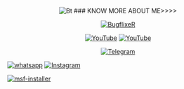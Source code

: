 <p align="center"><img src="https://media.tenor.com/-SV9TjUGabMAAAAC/hacker-python.gif" alt="Bt">
### KNOW MORE ABOUT ME>>>>
<p align="center"><a href="https://github.com/bugflixer"><img title="BugflixeR" src="https://github-readme-stats.vercel.app/api?username=bugflixer&show_icons=true&include_all_commits=true&theme=chartreuse-dark&cache_seconds=3200"></a>
</p>

<p align="center">
<a href="https://github.com/bugflixer"><img title="YouTube" src="https://img.shields.io/badge/bugflixer-brightgreen?style=for-the-badge&logo=github"></a>
<a href="https://rb.gy/p3idf"><img title="YouTube" src="https://img.shields.io/badge/YouTube-bugfixer-red?style=for-the-badge&logo=Youtube"></a>
</p>

<p align="center">
<a href="https://rb.gy/wldl9"><img title="Telegram" src="https://img.shields.io/badge/Telegram-black?style=for-the-badge&logo=Telegram"></a>
  
<a href="https://rb.gy/ob6n3"><img title="whatsapp" src="https://img.shields.io/badge/whatsapp-blue?style=for-the-badge&logo=whatsapp"></a>
<a href="https://rb.gy/eos8t"><img title="Instagram" src="https://img.shields.io/badge/INSTAGRAM-purple?style=for-the-badge&logo=instagram"></a>
<p align="center">
  </p>
<a href="https://github.com/bugflixer/msf-installer"><img title="msf-installer" src="https://github-readme-stats.vercel.app/api/pin/?username=bugflixer&repo=grabcam&theme=radical"></a>
<!--[<a href="https://github.com/noob-hackers/mrphish"><img title="mrphish" src="https://github-readme-stats.vercel.app/api/pin/?username=noob-hackers&repo=mrphish&theme=highcontrast"></a>
<a href="https://github.com/noob-hackers/kalimux"><img title="kalimux" src="https://github-readme-stats.vercel.app/api/pin/?username=noob-hackers&repo=kalimux&theme=vision-friendly-dark"></a>
<a href="https://github.com/noob-hackers/ipdrone"><img title="ipdrone" src="https://github-readme-stats.vercel.app/api/pin/?username=noob-hackers&repo=ipdrone&theme=highcontrast"></a>
</p>
<p align="center">
<a href="https://github.com/noob-hackers"><img title="noob-hackers" src="https://github-readme-stats.vercel.app/api/top-langs/?username=Noob-hackers&layout=compact"></a>
</p>]-->
